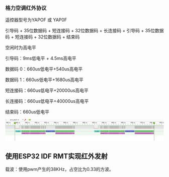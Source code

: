 ### 格力空调红外协议
遥控器型号为YAPOF 或 YAP0F

引导码 + 35位数据码 + 短连接码 + 32位数据码 + 长连接码 + 引导码 + 35位数据码 + 短连接码 + 32位数据码 + 结束码

空闲时为高电平

引导码：9ms低电平 + 4.5ms高电平

数据码 0：660us低电平+540us高电平

数据码 1：660us低电平+1680us高电平

短连接码：660us低电平+20000us高电平

长连接码：660us低电平+40000us高电平

结束码：660us低电平

![demo](res/205907.png)


## 使用ESP32 IDF RMT实现红外发射

载波：使用pwm产生的38KHz，占空比为0.33的方波。